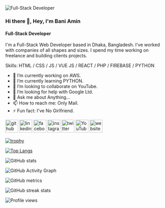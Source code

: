 ![Full-Stack Developer](https://pbs.twimg.com/profile_banners/1228363489636319235/1634663561/600x200)
### Hi there 👋, Hey, I'm Bani Amin
#### Full-Stack Developer

I'm a Full-Stack Web Developer based in Dhaka, Bangladesh. I've worked with companies of all shapes and sizes. I spend my time working on freelance and building clients projects.

Skills: HTML / CSS / JS / VUE JS / REACT / PHP / FIREBASE / PYTHON

- 🔭 I’m currently working on AWS. 
- 🌱 I’m currently learning PYTHON. 
- 👯 I’m looking to collaborate on YouTube. 
- 🤔 I’m looking for help with Google Ltd. 
- 💬 Ask me about Anything... 
- 📫 How to reach me: Only Mail. 
- ⚡ Fun fact: I've No Girlfriend. 


[<img src='https://cdn.jsdelivr.net/npm/simple-icons@3.0.1/icons/github.svg' alt='github' height='40'>](https://github.com/seefataminnn)  [<img src='https://cdn.jsdelivr.net/npm/simple-icons@3.0.1/icons/linkedin.svg' alt='linkedin' height='40'>](https://www.linkedin.com/in/seefataminnn/)  [<img src='https://cdn.jsdelivr.net/npm/simple-icons@3.0.1/icons/facebook.svg' alt='facebook' height='40'>](https://www.facebook.com/seefataminnn)  [<img src='https://cdn.jsdelivr.net/npm/simple-icons@3.0.1/icons/instagram.svg' alt='instagram' height='40'>](https://www.instagram.com/seefataminnn/)  [<img src='https://cdn.jsdelivr.net/npm/simple-icons@3.0.1/icons/twitter.svg' alt='twitter' height='40'>](https://twitter.com/seefataminnn)  [<img src='https://cdn.jsdelivr.net/npm/simple-icons@3.0.1/icons/youtube.svg' alt='YouTube' height='40'>](https://www.youtube.com/channel/https://www.youtube.com/c/SoftCoderBD)  [<img src='https://cdn.jsdelivr.net/npm/simple-icons@3.0.1/icons/icloud.svg' alt='website' height='40'>](https://baniamin.com/)  

[![trophy](https://github-profile-trophy.vercel.app/?username=seefataminnn)](https://github.com/ryo-ma/github-profile-trophy)

[![Top Langs](https://github-readme-stats.vercel.app/api/top-langs/?username=seefataminnn)](https://github.com/anuraghazra/github-readme-stats)

![GitHub stats](https://github-readme-stats.vercel.app/api?username=seefataminnn&show_icons=true&count_private=true)  

![GitHub Activity Graph](https://activity-graph.herokuapp.com/graph?username=seefataminnn)  

![GitHub metrics](https://metrics.lecoq.io/seefataminnn)  

![GitHub streak stats](https://github-readme-streak-stats.herokuapp.com/?user=seefataminnn)  

![Profile views](https://gpvc.arturio.dev/seefataminnn)  
